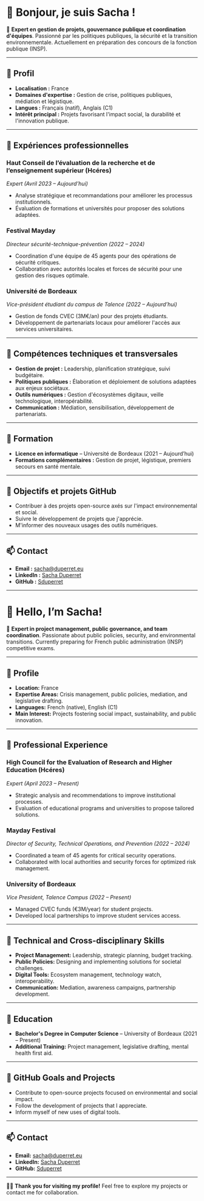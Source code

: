 # 👋 Bonjour, je suis **Sacha** !

🔎 **Expert en gestion de projets, gouvernance publique et coordination d'équipes**. Passionné par les politiques publiques, la sécurité et la transition environnementale. Actuellement en préparation des concours de la fonction publique (INSP). 

---

## 🏅 Profil
- **Localisation :** France
- **Domaines d'expertise :** Gestion de crise, politiques publiques, médiation et légistique.
- **Langues :** Français (natif), Anglais (C1)
- **Intérêt principal :** Projets favorisant l'impact social, la durabilité et l'innovation publique.

---

## 💼 Expériences professionnelles
### **Haut Conseil de l’évaluation de la recherche et de l’enseignement supérieur (Hcéres)**  
*Expert (Avril 2023 – Aujourd’hui)*  
- Analyse stratégique et recommandations pour améliorer les processus institutionnels.  
- Évaluation de formations et universités pour proposer des solutions adaptées.

### **Festival Mayday**  
*Directeur sécurité-technique-prévention (2022 – 2024)*  
- Coordination d'une équipe de 45 agents pour des opérations de sécurité critiques.  
- Collaboration avec autorités locales et forces de sécurité pour une gestion des risques optimale.

### **Université de Bordeaux**  
*Vice-président étudiant du campus de Talence (2022 – Aujourd’hui)*  
- Gestion de fonds CVEC (3M€/an) pour des projets étudiants.  
- Développement de partenariats locaux pour améliorer l'accès aux services universitaires.  

---

## 🎯 Compétences techniques et transversales
- **Gestion de projet :** Leadership, planification stratégique, suivi budgétaire.  
- **Politiques publiques :** Élaboration et déploiement de solutions adaptées aux enjeux sociétaux.  
- **Outils numériques :** Gestion d'écosystèmes digitaux, veille technologique, interopérabilité.  
- **Communication :** Médiation, sensibilisation, développement de partenariats.  

---

## 📘 Formation
- **Licence en informatique** – Université de Bordeaux (2021 – Aujourd’hui)  
- **Formations complémentaires :** Gestion de projet, légistique, premiers secours en santé mentale.  

---

## 🌱 Objectifs et projets GitHub
- Contribuer à des projets open-source axés sur l'impact environnemental et social.  
- Suivre le développement de projets que j'apprécie.
- M'informer des nouveaux usages des outils numériques.

---

## 📫 Contact
- **Email :** [sacha@duperret.eu](mailto:sacha@duperret.eu)  
- **LinkedIn :** [Sacha Duperret](https://www.linkedin.com/in/sacha-duperret)  
- **GitHub :** [Sduperret](https://github.com/Sduperret)  

---

# 👋 Hello, I’m **Sacha**!

🔎 **Expert in project management, public governance, and team coordination**. Passionate about public policies, security, and environmental transitions. Currently preparing for French public administration (INSP) competitive exams.

---

## 🏅 Profile
- **Location:** France  
- **Expertise Areas:** Crisis management, public policies, mediation, and legislative drafting.  
- **Languages:** French (native), English (C1)  
- **Main Interest:** Projects fostering social impact, sustainability, and public innovation.  

---

## 💼 Professional Experience
### **High Council for the Evaluation of Research and Higher Education (Hcéres)**  
*Expert (April 2023 – Present)*  
- Strategic analysis and recommendations to improve institutional processes.  
- Evaluation of educational programs and universities to propose tailored solutions.

### **Mayday Festival**  
*Director of Security, Technical Operations, and Prevention (2022 – 2024)*  
- Coordinated a team of 45 agents for critical security operations.  
- Collaborated with local authorities and security forces for optimized risk management.

### **University of Bordeaux**  
*Vice President, Talence Campus (2022 – Present)*  
- Managed CVEC funds (€3M/year) for student projects.  
- Developed local partnerships to improve student services access.  

---

## 🎯 Technical and Cross-disciplinary Skills
- **Project Management:** Leadership, strategic planning, budget tracking.  
- **Public Policies:** Designing and implementing solutions for societal challenges.  
- **Digital Tools:** Ecosystem management, technology watch, interoperability.  
- **Communication:** Mediation, awareness campaigns, partnership development.  

---

## 📘 Education
- **Bachelor's Degree in Computer Science** – University of Bordeaux (2021 – Present)  
- **Additional Training:** Project management, legislative drafting, mental health first aid.  

---

## 🌱 GitHub Goals and Projects
- Contribute to open-source projects focused on environmental and social impact.  
- Follow the development of projects that I appreciate.
- Inform myself of new uses of digital tools.

---

## 📫 Contact
- **Email:** [sacha@duperret.eu](mailto:sacha@duperret.eu)  
- **LinkedIn:** [Sacha Duperret](https://www.linkedin.com/in/sacha-duperret)  
- **GitHub:** [Sduperret](https://github.com/sduperret)  

---

👨‍💻 **Thank you for visiting my profile!** Feel free to explore my projects or contact me for collaboration.

